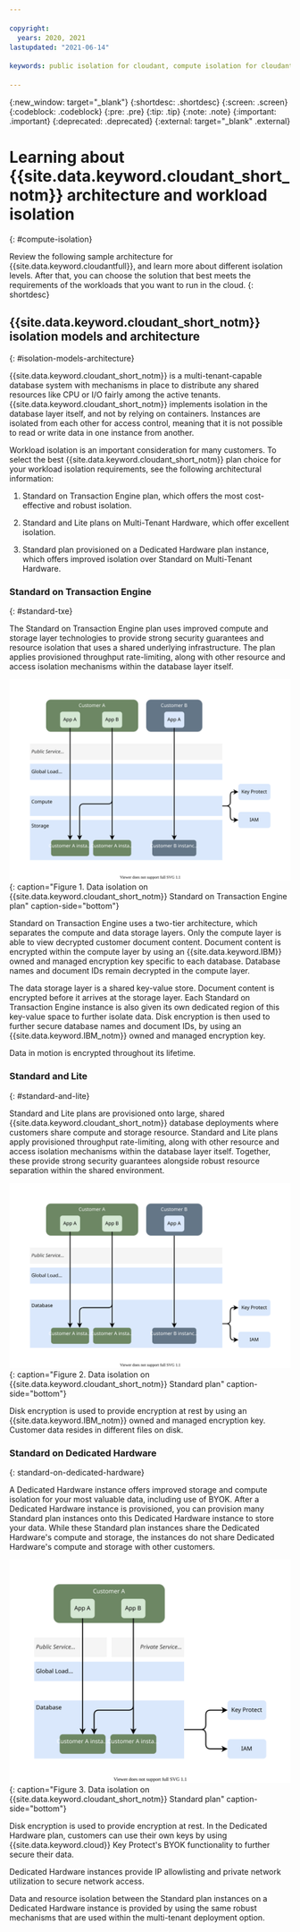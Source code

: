 ```yaml
---

copyright:
  years: 2020, 2021
lastupdated: "2021-06-14"

keywords: public isolation for cloudant, compute isolation for cloudant, cloudant architecture, workload isolation in cloudant

---
```


{:new_window: target="_blank"}
{:shortdesc: .shortdesc}
{:screen: .screen}
{:codeblock: .codeblock}
{:pre: .pre}
{:tip: .tip}
{:note: .note}
{:important: .important}
{:deprecated: .deprecated}
{:external: target="_blank" .external}

<!-- Acrolinx: 2021-04-09 -->

# Learning about {{site.data.keyword.cloudant_short_notm}} architecture and workload isolation
{: #compute-isolation}

Review the following sample architecture for {{site.data.keyword.cloudantfull}}, and learn more about different isolation levels. After that, you can choose the solution that best meets the requirements of the workloads that you want to run in the cloud. 
{: shortdesc}

## {{site.data.keyword.cloudant_short_notm}} isolation models and architecture
{: #isolation-models-architecture}

{{site.data.keyword.cloudant_short_notm}} is a multi-tenant-capable database system with mechanisms in place to distribute any shared resources like CPU or I/O fairly among the active tenants. {{site.data.keyword.cloudant_short_notm}} implements isolation in the database layer itself, and not by relying on containers. Instances are isolated from each other for access control, meaning that it is not possible to read or write data in one instance from another. 

Workload isolation is an important consideration for many customers. To select the best {{site.data.keyword.cloudant_short_notm}} plan choice for your workload isolation requirements, see the following architectural information: 

1.  Standard on Transaction Engine plan, which offers the most cost-effective and robust isolation.

2.  Standard and Lite plans on Multi-Tenant Hardware, which offer excellent isolation.

3.  Standard plan provisioned on a Dedicated Hardware plan instance, which offers improved isolation over Standard on Multi-Tenant Hardware. 

### Standard on Transaction Engine
{: #standard-txe}

The Standard on Transaction Engine plan uses improved compute and storage layer technologies to provide strong security guarantees and resource isolation that uses a shared underlying infrastructure. The plan applies provisioned throughput rate-limiting, along with other resource and access isolation mechanisms within the database layer itself.  
  
![Data isolation on {{site.data.keyword.cloudant_short_notm}} Standard on Transaction Engine plan](../images/Isolation-Standard-TXE.svg){: caption="Figure 1. Data isolation on {{site.data.keyword.cloudant_short_notm}} Standard on Transaction Engine plan" caption-side="bottom"} 

Standard on Transaction Engine uses a two-tier architecture, which separates the compute and data storage layers. Only the compute layer is able to view decrypted customer document content. Document content is encrypted within the compute layer by using an {{site.data.keyword.IBM}} owned and managed encryption key specific to each database. Database names and document IDs remain decrypted in the compute layer. 

The data storage layer is a shared key-value store. Document content is encrypted before it arrives at the storage layer. Each Standard on Transaction Engine instance is also given its own dedicated region of this key-value space to further isolate data. Disk encryption is then used to further secure database names and document IDs, by using an {{site.data.keyword.IBM_notm}} owned and managed encryption key. 

Data in motion is encrypted throughout its lifetime. 

### Standard and Lite
{: #standard-and-lite}

Standard and Lite plans are provisioned onto large, shared {{site.data.keyword.cloudant_short_notm}} database deployments where customers share compute and storage resource. Standard and Lite plans apply provisioned throughput rate-limiting, along with other resource and access isolation mechanisms within the database layer itself. Together, these provide strong security guarantees alongside robust resource separation within the shared environment.  
  
![Data isolation on {{site.data.keyword.cloudant_short_notm}} Standard plan](../images/Isolation-Standard.svg){: caption="Figure 2. Data isolation on {{site.data.keyword.cloudant_short_notm}} Standard plan" caption-side="bottom"} 

Disk encryption is used to provide encryption at rest by using an {{site.data.keyword.IBM_notm}} owned and managed encryption key. Customer data resides in different files on disk. 

### Standard on Dedicated Hardware
{: standard-on-dedicated-hardware}

A Dedicated Hardware instance offers improved storage and compute isolation for your most valuable data, including use of BYOK. After a Dedicated Hardware instance is provisioned, you can provision many Standard plan instances onto this Dedicated Hardware instance to store your data. While these Standard plan instances share the Dedicated Hardware's compute and storage, the instances do not share Dedicated Hardware's compute and storage with other customers.  
  
![Data isolation on {{site.data.keyword.cloudant_short_notm}} Standard plan.](../images/Isolation-Dedicated-Hardware.svg){: caption="Figure 3. Data isolation on {{site.data.keyword.cloudant_short_notm}} Standard plan" caption-side="bottom"} 

Disk encryption is used to provide encryption at rest. In the Dedicated Hardware plan, customers can use their own keys by using {{site.data.keyword.cloud}} Key Protect's BYOK functionality to further secure their data. 

Dedicated Hardware instances provide IP allowlisting and private network utilization to secure network access. 

Data and resource isolation between the Standard plan instances on a Dedicated Hardware instance is provided by using the same robust mechanisms that are used within the multi-tenant deployment option. 
